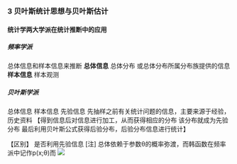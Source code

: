 ### 3 贝叶斯统计思想与贝叶斯估计
#### 统计学两大学派在统计推断中的应用
##### 频率学派 
总体信息和样本信息来推断
**总体信息** 总体分布 或总体分布所属分布族提供的信息
**样本信息** 样本观测

##### 贝叶斯学派
总体信息
样本信息
先验信息 先抽样之前有关统计问题的信息，主要来源于经验，历史资料 【得到信息后对信息进行加工，从而获得相应的分布 该分布就成为先验分布 最后利用贝叶斯公式获得后验分布，后验分布信息进行统计】

【区别】 是否利用先验信息
[注] 总体依赖于参数θ的概率弥渡，而韩函数在频率派中记作p(x;θ)而
![](https://cdn.jsdelivr.net/gh/lyhcc/Picture_Repository/img/20191018190212.png)


